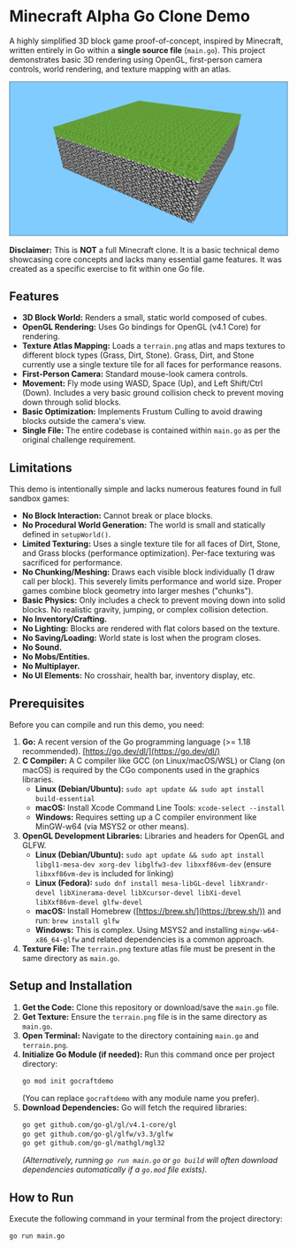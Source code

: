 # Minecraft Alpha Go Clone Demo

A highly simplified 3D block game proof-of-concept, inspired by Minecraft, written entirely in Go within a **single source file** (`main.go`). This project demonstrates basic 3D rendering using OpenGL, first-person camera controls, world rendering, and texture mapping with an atlas.

![](main.png)

**Disclaimer:** This is **NOT** a full Minecraft clone. It is a basic technical demo showcasing core concepts and lacks many essential game features. It was created as a specific exercise to fit within one Go file.

## Features

*   **3D Block World:** Renders a small, static world composed of cubes.
*   **OpenGL Rendering:** Uses Go bindings for OpenGL (v4.1 Core) for rendering.
*   **Texture Atlas Mapping:** Loads a `terrain.png` atlas and maps textures to different block types (Grass, Dirt, Stone). Grass, Dirt, and Stone currently use a single texture tile for all faces for performance reasons.
*   **First-Person Camera:** Standard mouse-look camera controls.
*   **Movement:** Fly mode using WASD, Space (Up), and Left Shift/Ctrl (Down). Includes a very basic ground collision check to prevent moving down through solid blocks.
*   **Basic Optimization:** Implements Frustum Culling to avoid drawing blocks outside the camera's view.
*   **Single File:** The entire codebase is contained within `main.go` as per the original challenge requirement.

## Limitations

This demo is intentionally simple and lacks numerous features found in full sandbox games:

*   **No Block Interaction:** Cannot break or place blocks.
*   **No Procedural World Generation:** The world is small and statically defined in `setupWorld()`.
*   **Limited Texturing:** Uses a single texture tile for all faces of Dirt, Stone, and Grass blocks (performance optimization). Per-face texturing was sacrificed for performance.
*   **No Chunking/Meshing:** Draws each visible block individually (1 draw call per block). This severely limits performance and world size. Proper games combine block geometry into larger meshes ("chunks").
*   **Basic Physics:** Only includes a check to prevent moving down into solid blocks. No realistic gravity, jumping, or complex collision detection.
*   **No Inventory/Crafting.**
*   **No Lighting:** Blocks are rendered with flat colors based on the texture.
*   **No Saving/Loading:** World state is lost when the program closes.
*   **No Sound.**
*   **No Mobs/Entities.**
*   **No Multiplayer.**
*   **No UI Elements:** No crosshair, health bar, inventory display, etc.

## Prerequisites

Before you can compile and run this demo, you need:

1.  **Go:** A recent version of the Go programming language (>= 1.18 recommended). [https://go.dev/dl/](https://go.dev/dl/)
2.  **C Compiler:** A C compiler like GCC (on Linux/macOS/WSL) or Clang (on macOS) is required by the CGo components used in the graphics libraries.
    *   **Linux (Debian/Ubuntu):** `sudo apt update && sudo apt install build-essential`
    *   **macOS:** Install Xcode Command Line Tools: `xcode-select --install`
    *   **Windows:** Requires setting up a C compiler environment like MinGW-w64 (via MSYS2 or other means).
3.  **OpenGL Development Libraries:** Libraries and headers for OpenGL and GLFW.
    *   **Linux (Debian/Ubuntu):** `sudo apt update && sudo apt install libgl1-mesa-dev xorg-dev libglfw3-dev libxxf86vm-dev` (ensure `libxxf86vm-dev` is included for linking)
    *   **Linux (Fedora):** `sudo dnf install mesa-libGL-devel libXrandr-devel libXinerama-devel libXcursor-devel libXi-devel libXxf86vm-devel glfw-devel`
    *   **macOS:** Install Homebrew ([https://brew.sh/](https://brew.sh/)) and run: `brew install glfw`
    *   **Windows:** This is complex. Using MSYS2 and installing `mingw-w64-x86_64-glfw` and related dependencies is a common approach.
4.  **Texture File:** The `terrain.png` texture atlas file must be present in the same directory as `main.go`.

## Setup and Installation

1.  **Get the Code:** Clone this repository or download/save the `main.go` file.
2.  **Get Texture:** Ensure the `terrain.png` file is in the same directory as `main.go`.
3.  **Open Terminal:** Navigate to the directory containing `main.go` and `terrain.png`.
4.  **Initialize Go Module (if needed):** Run this command once per project directory:
    ```bash
    go mod init gocraftdemo
    ```
    (You can replace `gocraftdemo` with any module name you prefer).
5.  **Download Dependencies:** Go will fetch the required libraries:
    ```bash
    go get github.com/go-gl/gl/v4.1-core/gl
    go get github.com/go-gl/glfw/v3.3/glfw
    go get github.com/go-gl/mathgl/mgl32
    ```
    *(Alternatively, running `go run main.go` or `go build` will often download dependencies automatically if a `go.mod` file exists).*

## How to Run

Execute the following command in your terminal from the project directory:

```bash
go run main.go
